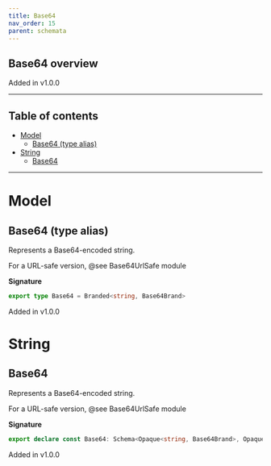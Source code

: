 ```yaml
---
title: Base64
nav_order: 15
parent: schemata
---
```


## Base64 overview

Added in v1.0.0

---

<h2 class="text-delta">Table of contents</h2>

- [Model](#model)
  - [Base64 (type alias)](#base64-type-alias)
- [String](#string)
  - [Base64](#base64)

---

# Model

## Base64 (type alias)

Represents a Base64-encoded string.

For a URL-safe version, @see Base64UrlSafe module

**Signature**

```ts
export type Base64 = Branded<string, Base64Brand>
```

Added in v1.0.0

# String

## Base64

Represents a Base64-encoded string.

For a URL-safe version, @see Base64UrlSafe module

**Signature**

```ts
export declare const Base64: Schema<Opaque<string, Base64Brand>, Opaque<string, Base64Brand>>
```

Added in v1.0.0
